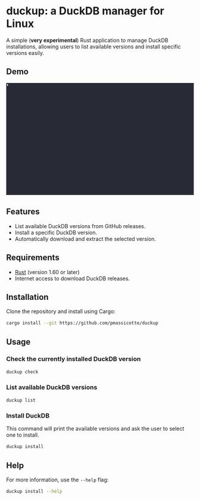 # duckup: a DuckDB manager for Linux

A simple (**very experimental**) Rust application to manage DuckDB installations, allowing users to list available versions and install specific versions easily.

## Demo

![Demo](./assets/demo.gif)

## Features

- List available DuckDB versions from GitHub releases.
- Install a specific DuckDB version.
- Automatically download and extract the selected version.

## Requirements

- [Rust](https://www.rust-lang.org/tools/install) (version 1.60 or later)
- Internet access to download DuckDB releases.

## Installation

Clone the repository and install using Cargo:

```bash
cargo install --git https://github.com/pmassicotte/duckup
```

## Usage

### Check the currently installed DuckDB version

```bash
duckup check
```

### List available DuckDB versions

```bash
duckup list
```

### Install DuckDB

This command will print the available versions and ask the user to select one to install.

```bash
duckup install
```

## Help

For more information, use the `--help` flag:

```bash
duckup install --help
```
